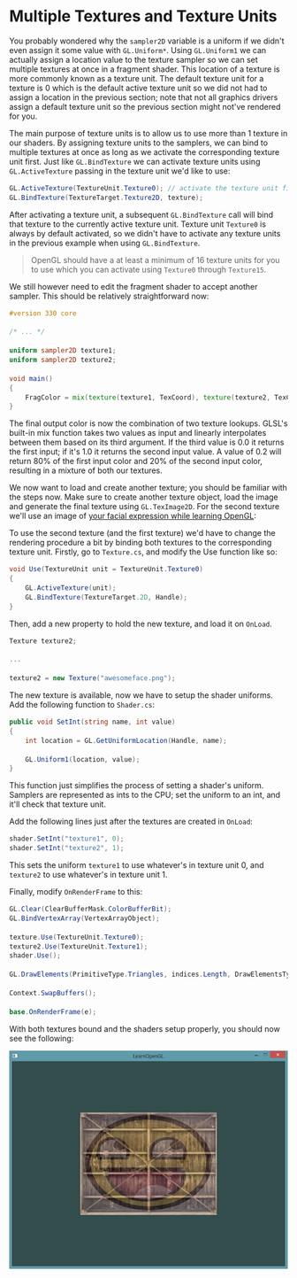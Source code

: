 # Multiple Textures and Texture Units

You probably wondered why the `sampler2D` variable is a uniform if we didn't even assign it some value with `GL.Uniform*`. Using `GL.Uniform1` we can actually assign a location value to the texture sampler so we can set multiple textures at once in a fragment shader. This location of a texture is more commonly known as a texture unit. The default texture unit for a texture is 0 which is the default active texture unit so we did not had to assign a location in the previous section; note that not all graphics drivers assign a default texture unit so the previous section might not've rendered for you.

The main purpose of texture units is to allow us to use more than 1 texture in our shaders. By assigning texture units to the samplers, we can bind to multiple textures at once as long as we activate the corresponding texture unit first. Just like `GL.BindTexture` we can activate texture units using `GL.ActiveTexture` passing in the texture unit we'd like to use:

```cs
GL.ActiveTexture(TextureUnit.Texture0); // activate the texture unit first before binding texture
GL.BindTexture(TextureTarget.Texture2D, texture);
```

After activating a texture unit, a subsequent `GL.BindTexture` call will bind that texture to the currently active texture unit. Texture unit `Texture0` is always by default activated, so we didn't have to activate any texture units in the previous example when using `GL.BindTexture`.

>OpenGL should have a at least a minimum of 16 texture units for you to use which you can activate using `Texture0` through `Texture15`.

We still however need to edit the fragment shader to accept another sampler. This should be relatively straightforward now:

```glsl
#version 330 core

/* ... */

uniform sampler2D texture1;
uniform sampler2D texture2;

void main()
{
    FragColor = mix(texture(texture1, TexCoord), texture(texture2, TexCoord), 0.2);
}
```

The final output color is now the combination of two texture lookups. GLSL's built-in mix function takes two values as input and linearly interpolates between them based on its third argument. If the third value is 0.0 it returns the first input; if it's 1.0 it returns the second input value. A value of 0.2 will return 80% of the first input color and 20% of the second input color, resulting in a mixture of both our textures.

We now want to load and create another texture; you should be familiar with the steps now. Make sure to create another texture object, load the image and generate the final texture using `GL.TexImage2D`. For the second texture we'll use an image of [your facial expression while learning OpenGL](textures/awesomeface.png):

To use the second texture (and the first texture) we'd have to change the rendering procedure a bit by binding both textures to the corresponding texture unit. Firstly, go to `Texture.cs`, and modify the Use function like so:

```cs
void Use(TextureUnit unit = TextureUnit.Texture0)
{
    GL.ActiveTexture(unit);
    GL.BindTexture(TextureTarget.2D, Handle);
}
```

Then, add a new property to hold the new texture, and load it on `OnLoad`.

```cs
Texture texture2;

...

texture2 = new Texture("awesomeface.png");
```

The new texture is available, now we have to setup the shader uniforms. Add the following function to `Shader.cs`:

```cs
public void SetInt(string name, int value)
{
    int location = GL.GetUniformLocation(Handle, name);

    GL.Uniform1(location, value);
}
```

This function just simplifies the process of setting a shader's uniform. Samplers are represented as ints to the CPU; set the uniform to an int, and it'll check that texture unit.

Add the following lines just after the textures are created in `OnLoad`:

```cs
shader.SetInt("texture1", 0);
shader.SetInt("texture2", 1);
```

This sets the uniform `texture1` to use whatever's in texture unit 0, and `texture2` to use whatever's in texture unit 1.

Finally, modify `OnRenderFrame` to this:

```cs
GL.Clear(ClearBufferMask.ColorBufferBit);
GL.BindVertexArray(VertexArrayObject);

texture.Use(TextureUnit.Texture0);
texture2.Use(TextureUnit.Texture1);
shader.Use();

GL.DrawElements(PrimitiveType.Triangles, indices.Length, DrawElementsType.UnsignedInt, 0);

Context.SwapBuffers();

base.OnRenderFrame(e);
```

With both textures bound and the shaders setup properly, you should now see the following:

![Multiple textures](img/5-multiple_textures.png)